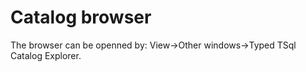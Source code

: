 # Catalog browser

The browser can be openned by: View->Other windows->Typed TSql Catalog Explorer.

